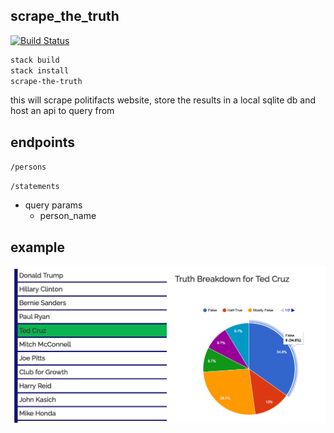 scrape_the_truth
-----

[![Build Status](https://secure.travis-ci.org/tippenein/scrape_the_truth.png)](http://travis-ci.org/tippenein/scrape_the_truth)

``` sh
stack build
stack install
scrape-the-truth
```

this will scrape politifacts website, store the results in a local sqlite db
and host an api to query from

## endpoints

`/persons`

`/statements`
  - query params
    - person_name

## example

![example](example.png)
